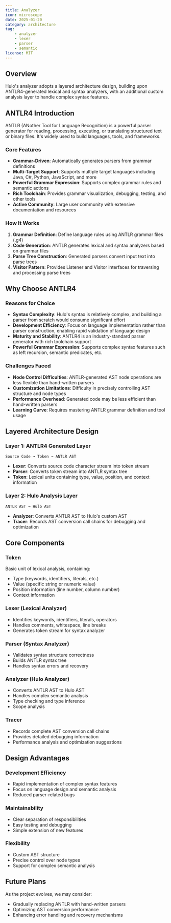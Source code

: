 ```yaml
---
title: Analyzer
icon: microscope
date: 2025-01-20
category: architecture
tag:
    - analyzer
    - lexer
    - parser
    - semantic
license: MIT
---
```


## Overview

Hulo's analyzer adopts a layered architecture design, building upon ANTLR4-generated lexical and syntax analyzers, with an additional custom analysis layer to handle complex syntax features.

## ANTLR4 Introduction

ANTLR (ANother Tool for Language Recognition) is a powerful parser generator for reading, processing, executing, or translating structured text or binary files. It's widely used to build languages, tools, and frameworks.

### Core Features
- **Grammar-Driven**: Automatically generates parsers from grammar definitions
- **Multi-Target Support**: Supports multiple target languages including Java, C#, Python, JavaScript, and more
- **Powerful Grammar Expression**: Supports complex grammar rules and semantic actions
- **Rich Toolchain**: Provides grammar visualization, debugging, testing, and other tools
- **Active Community**: Large user community with extensive documentation and resources

### How It Works
1. **Grammar Definition**: Define language rules using ANTLR grammar files (.g4)
2. **Code Generation**: ANTLR generates lexical and syntax analyzers based on grammar files
3. **Parse Tree Construction**: Generated parsers convert input text into parse trees
4. **Visitor Pattern**: Provides Listener and Visitor interfaces for traversing and processing parse trees

## Why Choose ANTLR4

### Reasons for Choice
- **Syntax Complexity**: Hulo's syntax is relatively complex, and building a parser from scratch would consume significant effort
- **Development Efficiency**: Focus on language implementation rather than parser construction, enabling rapid validation of language design
- **Maturity and Stability**: ANTLR4 is an industry-standard parser generator with rich toolchain support
- **Powerful Grammar Expression**: Supports complex syntax features such as left recursion, semantic predicates, etc.

### Challenges Faced
- **Node Control Difficulties**: ANTLR-generated AST node operations are less flexible than hand-written parsers
- **Customization Limitations**: Difficulty in precisely controlling AST structure and node types
- **Performance Overhead**: Generated code may be less efficient than hand-written parsers
- **Learning Curve**: Requires mastering ANTLR grammar definition and tool usage

## Layered Architecture Design

### Layer 1: ANTLR4 Generated Layer
```
Source Code → Token → ANTLR AST
```

- **Lexer**: Converts source code character stream into token stream
- **Parser**: Converts token stream into ANTLR syntax tree
- **Token**: Lexical units containing type, value, position, and context information

### Layer 2: Hulo Analysis Layer
```
ANTLR AST → Hulo AST
```

- **Analyzer**: Converts ANTLR AST to Hulo's custom AST
- **Tracer**: Records AST conversion call chains for debugging and optimization

## Core Components

### Token
Basic unit of lexical analysis, containing:
- Type (keywords, identifiers, literals, etc.)
- Value (specific string or numeric value)
- Position information (line number, column number)
- Context information

### Lexer (Lexical Analyzer)
- Identifies keywords, identifiers, literals, operators
- Handles comments, whitespace, line breaks
- Generates token stream for syntax analyzer

### Parser (Syntax Analyzer)
- Validates syntax structure correctness
- Builds ANTLR syntax tree
- Handles syntax errors and recovery

### Analyzer (Hulo Analyzer)
- Converts ANTLR AST to Hulo AST
- Handles complex semantic analysis
- Type checking and type inference
- Scope analysis

### Tracer
- Records complete AST conversion call chains
- Provides detailed debugging information
- Performance analysis and optimization suggestions

## Design Advantages

### Development Efficiency
- Rapid implementation of complex syntax features
- Focus on language design and semantic analysis
- Reduced parser-related bugs

### Maintainability
- Clear separation of responsibilities
- Easy testing and debugging
- Simple extension of new features

### Flexibility
- Custom AST structure
- Precise control over node types
- Support for complex semantic analysis

## Future Plans

As the project evolves, we may consider:
- Gradually replacing ANTLR with hand-written parsers
- Optimizing AST conversion performance
- Enhancing error handling and recovery mechanisms
